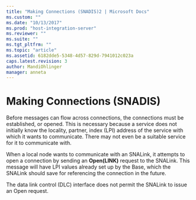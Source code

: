 ```yaml
---
title: "Making Connections (SNADIS)2 | Microsoft Docs"
ms.custom: ""
ms.date: "10/13/2017"
ms.prod: "host-integration-server"
ms.reviewer: ""
ms.suite: ""
ms.tgt_pltfrm: ""
ms.topic: "article"
ms.assetid: 6182dde5-5348-4d57-829d-7941012c023a
caps.latest.revision: 3
author: MandiOhlinger
manager: anneta
---
```

# Making Connections (SNADIS)
Before messages can flow across connections, the connections must be established, or opened. This is necessary because a service does not initially know the locality, partner, index (LPI) address of the service with which it wants to communicate. There may not even be a suitable service for it to communicate with.  
  
 When a local node wants to communicate with an SNALink, it attempts to open a connection by sending an **Open(LINK)** request to the SNALink. This message will have LPI values already set up by the Base, which the SNALink should save for referencing the connection in the future.  
  
 The data link control (DLC) interface does not permit the SNALink to issue an Open request.